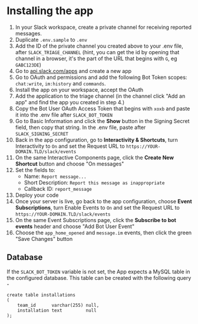 
# Installing the app

1. In your Slack workspace, create a private channel for receiving reported messages.
2. Duplicate `.env.sample` to `.env`
3. Add the ID of the private channel you created above to your .env file, after `SLACK_TRIAGE_CHANNEL` (hint, you can get the id by opening that channel in a browser, it's the part of the URL that begins with `G`, eg `GABC123DE`)
4. Go to [api.slack.com/apps](https://api.slack.com/apps) and create a new app
5. Go to OAuth and permissions and add the following Bot Token scopes: `chat:write`, `im:history` and `commands`.
7. Install the app on your workspace, accept the OAuth
8. Add the application to the triage channel (in the channel click "Add an app" and find the app you created in step 4.)
9. Copy the Bot User OAuth Access Token that begins with `xoxb` and paste it into the .env file after `SLACK_BOT_TOKEN`
10. Go to Basic Information and click the **Show** button in the Signing Secret field, then copy that string. In the .env file, paste after `SLACK_SIGNING_SECRET`
11. Back in the app configuration, go to **Interactivity & Shortcuts**, turn Interactivity to `On` and set the Request URL to `https://YOUR-DOMAIN.TLD/slack/events`
12. On the same Interactive Components page, click the **Create New Shortcut** button and choose "On messages"
13. Set the fields to:
	* Name: `Report message...`
	* Short Description: `Report this message as inappropriate`
	* Callback ID: `report_message`
14. Deploy your code
15. Once your server is live, go back to the app configuration, choose **Event Subscriptions**, turn Enable Events to `On` and set the Request URL to `https://YOUR-DOMAIN.TLD/slack/events`
16. On the same Event Subscriptions page, click the **Subscribe to bot events** header and choose "Add Bot User Event"
17. Choose the `app_home_opened` and `message.im` events, then click the green "Save Changes" button

## Database

If the `SLACK_BOT_TOKEN` variable is not set, the App expects a MySQL table in the configured database. This table can be created with the following query -

```mysql
create table installations
(
    team_id      varchar(255) null,
    installation text         null
);
```